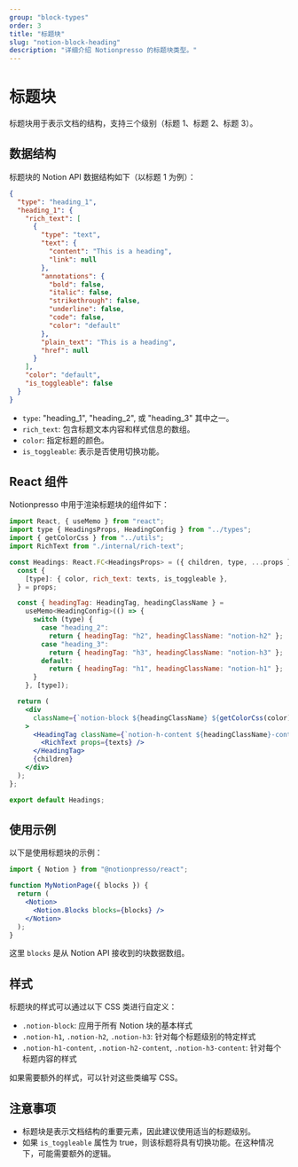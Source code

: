 ```yaml
---
group: "block-types"
order: 3
title: "标题块"
slug: "notion-block-heading"
description: "详细介绍 Notionpresso 的标题块类型。"
---
```


# 标题块

标题块用于表示文档的结构，支持三个级别（标题 1、标题 2、标题 3）。

## 数据结构

标题块的 Notion API 数据结构如下（以标题 1 为例）：

```json
{
  "type": "heading_1",
  "heading_1": {
    "rich_text": [
      {
        "type": "text",
        "text": {
          "content": "This is a heading",
          "link": null
        },
        "annotations": {
          "bold": false,
          "italic": false,
          "strikethrough": false,
          "underline": false,
          "code": false,
          "color": "default"
        },
        "plain_text": "This is a heading",
        "href": null
      }
    ],
    "color": "default",
    "is_toggleable": false
  }
}
```

- `type`: "heading_1", "heading_2", 或 "heading_3" 其中之一。
- `rich_text`: 包含标题文本内容和样式信息的数组。
- `color`: 指定标题的颜色。
- `is_toggleable`: 表示是否使用切换功能。

## React 组件

Notionpresso 中用于渲染标题块的组件如下：

```jsx
import React, { useMemo } from "react";
import type { HeadingsProps, HeadingConfig } from "../types";
import { getColorCss } from "../utils";
import RichText from "./internal/rich-text";

const Headings: React.FC<HeadingsProps> = ({ children, type, ...props }) => {
  const {
    [type]: { color, rich_text: texts, is_toggleable },
  } = props;

  const { headingTag: HeadingTag, headingClassName } =
    useMemo<HeadingConfig>(() => {
      switch (type) {
        case "heading_2":
          return { headingTag: "h2", headingClassName: "notion-h2" };
        case "heading_3":
          return { headingTag: "h3", headingClassName: "notion-h3" };
        default:
          return { headingTag: "h1", headingClassName: "notion-h1" };
      }
    }, [type]);

  return (
    <div
      className={`notion-block ${headingClassName} ${getColorCss(color)}`}
    >
      <HeadingTag className={`notion-h-content ${headingClassName}-content`}>
        <RichText props={texts} />
      </HeadingTag>
      {children}
    </div>
  );
};

export default Headings;
```

## 使用示例

以下是使用标题块的示例：

```jsx
import { Notion } from "@notionpresso/react";

function MyNotionPage({ blocks }) {
  return (
    <Notion>
      <Notion.Blocks blocks={blocks} />
    </Notion>
  );
}
```

这里 `blocks` 是从 Notion API 接收到的块数据数组。

## 样式

标题块的样式可以通过以下 CSS 类进行自定义：

- `.notion-block`: 应用于所有 Notion 块的基本样式
- `.notion-h1`, `.notion-h2`, `.notion-h3`: 针对每个标题级别的特定样式
- `.notion-h1-content`, `.notion-h2-content`, `.notion-h3-content`: 针对每个标题内容的样式

如果需要额外的样式，可以针对这些类编写 CSS。

## 注意事项

- 标题块是表示文档结构的重要元素，因此建议使用适当的标题级别。
- 如果 `is_toggleable` 属性为 true，则该标题将具有切换功能。在这种情况下，可能需要额外的逻辑。

